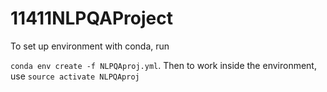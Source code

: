 # 11411NLPQAProject
To set up environment with conda, run 

`conda env create -f NLPQAproj.yml`. Then to work inside the environment, use `source activate NLPQAproj`

